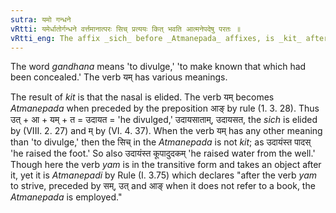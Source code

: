```yaml
---
sutra: यमो गन्धने
vRtti: यमेर्धातोर्गन्धने वर्त्तमानात्परः सिच् प्रत्ययः कित् भवति आत्मनेपदेषु परतः ॥
vRtti_eng: The affix _sich_ before _Atmanepada_ affixes, is _kit_ after the verb _yam_, when meaning 'to divulge.'
---
```

The word _gandhana_ means 'to divulge,' 'to make known that which had been concealed.' The verb यम् has various meanings.

The result of _kit_ is that the nasal is elided. The verb यम् becomes _Atmanepada_ when preceded by the preposition आङ् by rule (1. 3. 28). Thus उत् + आ + यम् + त = उदायत = 'he divulged,' उदायसाताम्, उदायसत, the _sich_ is elided by (VIII. 2. 27) and म् by (VI. 4. 37). When the verb यम् has any other meaning than 'to divulge,' then the सिच् in the _Atmanepada_ is not _kit_; as उदायंस्त पादस् 'he raised the foot.' So also उदायंस्त कूपादुदकम् 'he raised water from the well.' Though here the verb _yam_ is in the transitive form and takes an object after it, yet it is _Atmanepadi_ by Rule (I. 3.75) which declares "after the verb _yam_ to strive, preceded by सम्, उत् and आङ् when it does not refer to a book, the _Atmanepada_ is employed."
